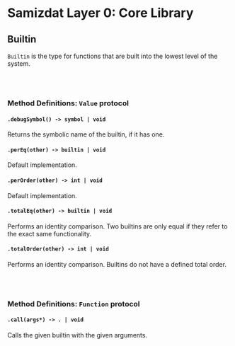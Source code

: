 Samizdat Layer 0: Core Library
==============================

Builtin
-------

`Builtin` is the type for functions that are built into the lowest level
of the system.


<br><br>
### Method Definitions: `Value` protocol

#### `.debugSymbol() -> symbol | void`

Returns the symbolic name of the builtin, if it has one.

#### `.perEq(other) -> builtin | void`

Default implementation.

#### `.perOrder(other) -> int | void`

Default implementation.

#### `.totalEq(other) -> builtin | void`

Performs an identity comparison. Two builtins are only equal if they
refer to the exact same functionality.

#### `.totalOrder(other) -> int | void`

Performs an identity comparison. Builtins do not have a defined total
order.


<br><br>
### Method Definitions: `Function` protocol

#### `.call(args*) -> . | void`

Calls the given builtin with the given arguments.
